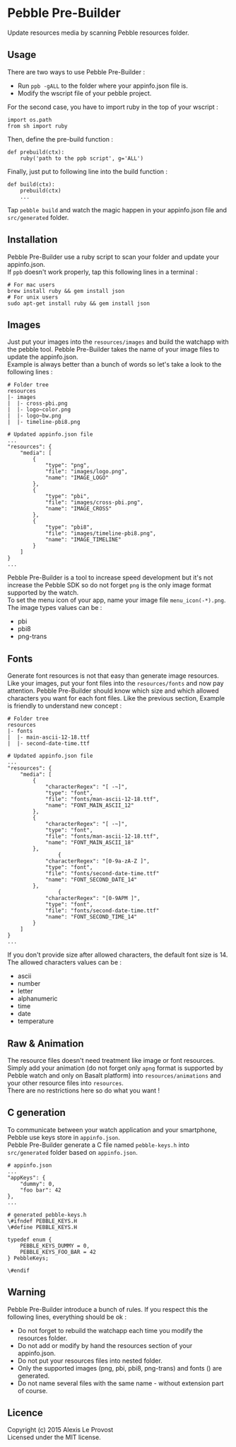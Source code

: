# Pebble Pre-Builder

Update resources media by scanning Pebble resources folder.

## Usage

There are two ways to use Pebble Pre-Builder :

* Run `ppb -gALL` to the folder where your appinfo.json file is.
* Modify the wscript file of your pebble project. 

For the second case, you have to import ruby in the top of your wscript :

```wscript
import os.path
from sh import ruby
```

Then, define the pre-build function :

```wscript
def prebuild(ctx):
    ruby('path to the ppb script', g='ALL')
```

Finally, just put to following line into the build function :

```wscript
def build(ctx):
    prebuild(ctx)
    ...
```

Tap `pebble build` and watch the magic happen in your appinfo.json file and `src/generated` folder.
 
## Installation

Pebble Pre-Builder use a ruby script to scan your folder and update your appinfo.json.  
If `ppb` doesn't work properly, tap this following lines in a terminal :

```
# For mac users
brew install ruby && gem install json
# For unix users
sudo apt-get install ruby && gem install json
```

## Images

Just put your images into the `resources/images` and build the watchapp with the pebble tool.
Pebble Pre-Builder takes the name of your image files to update the appinfo.json.  
Example is always better than a bunch of words so let's take a look to the following lines :

```
# Folder tree
resources
|- images
|  |- cross-pbi.png
|  |- logo~color.png
|  |- logo~bw.png
|  |- timeline-pbi8.png

# Updated appinfo.json file
...
"resources": {
	"media": [
		{
			"type": "png",
			"file": "images/logo.png",
			"name": "IMAGE_LOGO"
		},
		{
			"type": "pbi",
			"file": "images/cross-pbi.png",
			"name": "IMAGE_CROSS"
		},
		{
			"type": "pbi8",
			"file": "images/timeline-pbi8.png",
			"name": "IMAGE_TIMELINE"
		}
	]
}
...
```

Pebble Pre-Builder is a tool to increase speed development but it's not increase the Pebble SDK so do not forget `png` is the only image format supported by the watch.  
To set the menu icon of your app, name your image file `menu_icon(-*).png`.  
The image types values can be :

* pbi
* pbi8
* png-trans

## Fonts

Generate font resources is not that easy than generate image resources.
Like your images, put your font files into the `resources/fonts` and now pay attention.
Pebble Pre-Builder should know which size and which allowed characters you want for each font files.
Like the previous section, Example is friendly to understand new concept :

```
# Folder tree
resources
|- fonts
|  |- main-ascii-12-18.ttf
|  |- second-date-time.ttf

# Updated appinfo.json file
...
"resources": {
	"media": [
		{
		    "characterRegex": "[ -~]",
			"type": "font",
			"file": "fonts/man-ascii-12-18.ttf",
			"name": "FONT_MAIN_ASCII_12"
		},
		{
		    "characterRegex": "[ -~]",
			"type": "font",
			"file": "fonts/man-ascii-12-18.ttf",
			"name": "FONT_MAIN_ASCII_18"
		},
				{
		    "characterRegex": "[0-9a-zA-Z ]",
			"type": "font",
			"file": "fonts/second-date-time.ttf"
			"name": "FONT_SECOND_DATE_14"
		},
				{
		    "characterRegex": "[0-9APM ]",
			"type": "font",
			"file": "fonts/second-date-time.ttf"
			"name": "FONT_SECOND_TIME_14"
		}
	]
}
...
```

If you don't provide size after allowed characters, the default font size is 14.  
The allowed characters values can be :

* ascii
* number
* letter
* alphanumeric
* time 
* date
* temperature

## Raw & Animation

The resource files doesn't need treatment like image or font resources.  
Simply add your animation (do not forget only `apng` format is supported by Pebble watch and only on Basalt platform) into `resources/animations` and your other resource files into `resources`.  
There are no restrictions here so do what you want !

## C generation

To communicate between your watch application and your smartphone, Pebble use keys store in `appinfo.json`.  
Pebble Pre-Builder generate a C file named `pebble-keys.h` into `src/generated` folder based on `appinfo.json`.

```
# appinfo.json
...
"appKeys": {
    "dummy": 0,
    "foo bar": 42 
},
...

# generated pebble-keys.h
\#ifndef PEBBLE_KEYS.H
\#define PEBBLE_KEYS.H

typedef enum {
    PEBBLE_KEYS_DUMMY = 0,
    PEBBLE_KEYS_FOO_BAR = 42
} PebbleKeys;

\#endif

```

## Warning

Pebble Pre-Builder introduce a bunch of rules. If you respect this  the following lines, everything should be ok :

* Do not forget to rebuild the watchapp each time you modify the resources folder.  
* Do not add or modify by hand the resources section of your appinfo.json.  
* Do not put your resources files into nested folder.  
* Only the supported images (png, pbi, pbi8, png-trans) and fonts () are generated.
* Do not name several files with the same name - without extension part of course.

## Licence

Copyright (c) 2015 Alexis Le Provost  
Licensed under the MIT license.